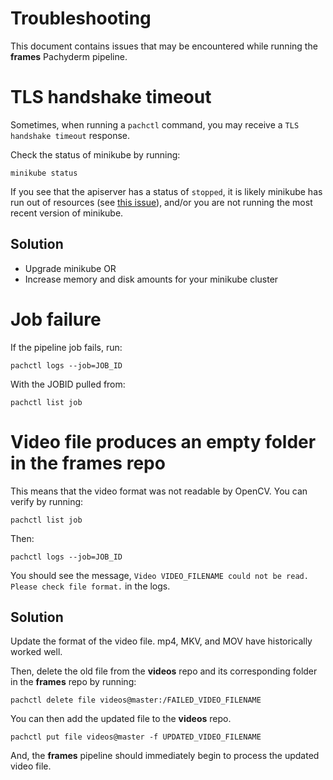 # Troubleshooting
This document contains issues that may be encountered while running the **frames** Pachyderm pipeline.

# TLS handshake timeout
Sometimes, when running a `pachctl` command, you may receive a `TLS handshake timeout` response.

Check the status of minikube by running:
```
minikube status
```

If you see that the apiserver has a status of `stopped`, it is likely minikube has run out of resources (see [this issue](https://github.com/kubernetes/minikube/issues/3649)), and/or you are not running the most recent version of minikube.

## Solution
- Upgrade minikube OR
- Increase memory and disk amounts for your minikube cluster

# Job failure
If the pipeline job fails, run:
```
pachctl logs --job=JOB_ID
```

With the JOBID pulled from:
```
pachctl list job
```

# Video file produces an empty folder in the frames repo
This means that the video format was not readable by OpenCV. You can verify by running:
```
pachctl list job
```

Then:
```
pachctl logs --job=JOB_ID
```

You should see the message, `Video VIDEO_FILENAME could not be read. Please check file format.` in the logs.

## Solution
Update the format of the video file. mp4, MKV, and MOV have historically worked well.

Then, delete the old file from the **videos** repo and its corresponding folder in the **frames** repo by running:
```
pachctl delete file videos@master:/FAILED_VIDEO_FILENAME
```

You can then add the updated file to the **videos** repo.
```
pachctl put file videos@master -f UPDATED_VIDEO_FILENAME
```

And, the **frames** pipeline should immediately begin to process the updated video file.
